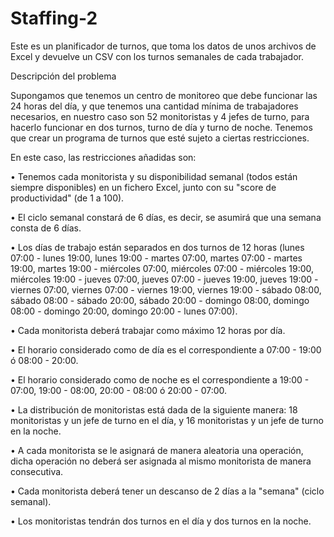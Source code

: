 # Staffing-2

Este es un planificador de turnos, que toma los datos de unos archivos de Excel y devuelve un CSV con los turnos semanales de cada trabajador.

Descripción del problema

Supongamos que tenemos un centro de monitoreo que debe funcionar las 24 horas del día, y que tenemos una cantidad mínima de trabajadores necesarios, en nuestro caso son 52 monitoristas y 4 jefes de turno, para hacerlo funcionar en dos turnos, turno de día y turno de noche. Tenemos que crear un programa de turnos que esté sujeto a ciertas restricciones.

En este caso, las restricciones añadidas son:

$\bullet$ Tenemos cada monitorista y su disponibilidad semanal (todos están siempre disponibles) en un fichero Excel, junto con su "score de productividad" (de 1 a 100).

$\bullet$ El ciclo semanal constará de 6 días, es decir, se asumirá que una semana consta de 6 días.

$\bullet$ Los días de trabajo están separados en dos turnos de 12 horas (lunes 07:00 - lunes 19:00, lunes 19:00 - martes 07:00, martes 07:00 - martes 19:00, martes 19:00 - miércoles 07:00, miércoles 07:00 - miércoles 19:00, miércoles 19:00 - jueves 07:00, jueves 07:00 - jueves 19:00, jueves 19:00 - viernes 07:00, viernes 07:00 - viernes 19:00, viernes 19:00 - sábado 08:00, sábado 08:00 - sábado 20:00, sábado 20:00 - domingo 08:00, domingo 08:00 - domingo 20:00, domingo 20:00 - lunes 07:00).

$\bullet$ Cada monitorista deberá trabajar como máximo 12 horas por día.

$\bullet$ El horario considerado como de día es el correspondiente a 07:00 - 19:00 ó 08:00 - 20:00.

$\bullet$ El horario considerado como de noche es el correspondiente a 19:00 - 07:00, 19:00 - 08:00,  20:00 - 08:00 ó 20:00 - 07:00.

$\bullet$ La distribución de monitoristas está dada de la siguiente manera: 18 monitoristas  y un jefe de turno en el día, y 16 monitoristas y un jefe de turno en la noche.

$\bullet$ A cada monitorista se le asignará de manera aleatoria una operación, dicha operación no deberá ser asignada al mismo monitorista de manera consecutiva.

$\bullet$ Cada monitorista deberá tener un descanso de 2 días a la "semana" (ciclo semanal).

$\bullet$ Los monitoristas tendrán dos turnos en el día y dos turnos en la noche.




